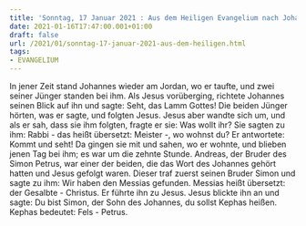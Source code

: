 ```yaml
---
title: 'Sonntag, 17 Januar 2021 : Aus dem Heiligen Evangelium nach Johannes - Joh 1,35-42.'
date: 2021-01-16T17:47:00.001+01:00
draft: false
url: /2021/01/sonntag-17-januar-2021-aus-dem-heiligen.html
tags: 
- EVANGELIUM
---
```


In jener Zeit stand Johannes wieder am Jordan, wo er taufte, und zwei seiner Jünger standen bei ihm. Als Jesus vorüberging, richtete Johannes seinen Blick auf ihn und sagte: Seht, das Lamm Gottes! Die beiden Jünger hörten, was er sagte, und folgten Jesus. Jesus aber wandte sich um, und als er sah, dass sie ihm folgten, fragte er sie: Was wollt ihr? Sie sagten zu ihm: Rabbi - das heißt übersetzt: Meister -, wo wohnst du? Er antwortete: Kommt und seht! Da gingen sie mit und sahen, wo er wohnte, und blieben jenen Tag bei ihm; es war um die zehnte Stunde. Andreas, der Bruder des Simon Petrus, war einer der beiden, die das Wort des Johannes gehört hatten und Jesus gefolgt waren. Dieser traf zuerst seinen Bruder Simon und sagte zu ihm: Wir haben den Messias gefunden. Messias heißt übersetzt: der Gesalbte - Christus. Er führte ihn zu Jesus. Jesus blickte ihn an und sagte: Du bist Simon, der Sohn des Johannes, du sollst Kephas heißen. Kephas bedeutet: Fels - Petrus.